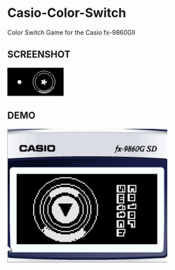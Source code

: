# Casio-Color-Switch
Color Switch Game for the Casio fx-9860GII

## SCREENSHOT
![Screenshot](screenshot.bmp)

## DEMO
![Demo](d1.gif)
